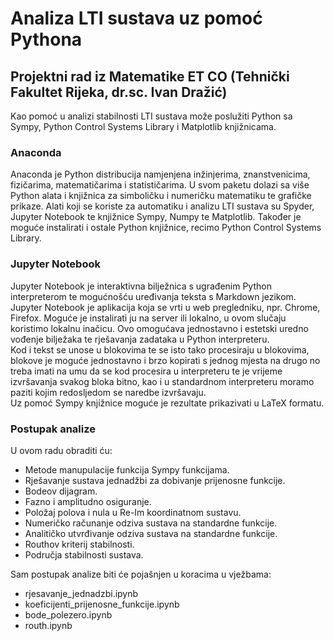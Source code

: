 # Analiza LTI sustava uz pomoć Pythona
## Projektni rad iz Matematike ET CO (Tehnički Fakultet Rijeka, dr.sc. Ivan Dražić)

Kao pomoć u analizi stabilnosti LTI sustava može poslužiti Python sa Sympy, Python Control Systems Library i Matplotlib knjižnicama.  

### Anaconda

Anaconda je Python distribucija namjenjena inžinjerima, znanstvenicima, fizičarima, matematičarima i statističarima.
U svom paketu dolazi sa više Python alata i knjižnica za simboličku i numeričku matematiku te grafičke prikaze.
Alati koji se koriste za automatiku i analizu LTI sustava su Spyder, Jupyter Notebook te knjižnice Sympy, Numpy te Matplotlib.
Također je moguće instalirati i ostale Python knjižnice, recimo Python Control Systems Library.

### Jupyter Notebook

Jupyter Notebook je interaktivna bilježnica s ugrađenim Python interpreterom te mogućnošću uređivanja teksta s Markdown jezikom.  
Jupyter Notebook je aplikacija koja se vrti u web pregledniku, npr. Chrome, Firefox. Moguće je instalirati ju na server ili lokalno, u ovom slučaju koristimo lokalnu inačicu.
Ovo omogućava jednostavno i estetski uredno vođenje bilježaka te rješavanja zadataka u Python interpreteru.  
Kod i tekst se unose u blokovima te se isto tako procesiraju u blokovima, blokove je moguće jednostavno i brzo kopirati s jednog mjesta na drugo no treba imati na umu da se kod procesira u interpreteru te je vrijeme izvršavanja svakog bloka bitno, kao i u standardnom interpreteru moramo paziti kojim redosljedom se naredbe izvršavaju.  
Uz pomoć Sympy knjižnice moguće je rezultate prikazivati u LaTeX formatu.

### Postupak analize

U ovom radu obraditi ću:  
* Metode manupulacije funkcija Sympy funkcijama.
* Rješavanje sustava jednadžbi za dobivanje prijenosne funkcije.
* Bodeov dijagram.
* Fazno i amplitudno osiguranje.
* Položaj polova i nula u Re-Im koordinatnom sustavu.
* Numeričko računanje odziva sustava na standardne funkcije.
* Analitičko utvrđivanje odziva sustava na standardne funkcije.
* Routhov kriterij stabilnosti.
* Područja stabilnosti sustava.
  
Sam postupak analize biti će pojašnjen u koracima u vježbama:
* rjesavanje_jednadzbi.ipynb
* koeficijenti_prijenosne_funkcije.ipynb
* bode_polezero.ipynb
* routh.ipynb
